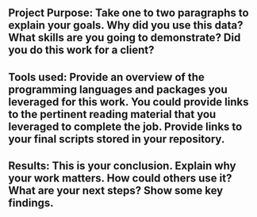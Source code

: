 ## Project Purpose: Take one to two paragraphs to explain your goals.  Why did you use this data? What skills are you going to demonstrate? Did you do this work for a client? 

## Tools used: Provide an overview of the programming languages and packages you leveraged for this work.  You could provide links to the pertinent reading material that you leveraged to complete the job. Provide links to your final scripts stored in your repository.

## Results: This is your conclusion.  Explain why your work matters.  How could others use it?  What are your next steps? Show some key findings.